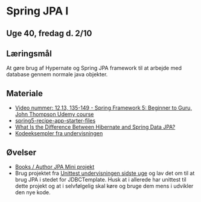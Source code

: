 <!-- JS use if these pages are used as githubpages. can be deleted if used elsewhere -->
<script src="https://code.jquery.com/jquery-3.2.1.min.js"></script>
<script src="script.js"></script>

# Spring JPA I 

## Uge 40, fredag d. 2/10

## Læringsmål
At gøre brug af Hypernate og Spring JPA framework til at arbejde med database gennem normale java objekter. 


## Materiale
* [Video nummer: 12,13, 135-149  -  Spring Framework 5: Beginner to Guru, John Thompson Udemy course](https://www.google.com/url?q=https://www.udemy.com/course/spring-framework-5-beginner-to-guru/&sa=D&ust=1601309030446000&usg=AOvVaw07fayzm_yJXI_E7rpd_kz6)
* [spring5-recipe-app-starter-files](https://github.com/dat19b/spring5-recipe-app-starter-files)
* [What Is the Difference Between Hibernate and Spring Data JPA? ](https://dzone.com/articles/what-is-the-difference-between-hibernate-and-sprin-1)
* [Kodeeksempler fra undervisningen](https://github.com/dat19b/spring_jpa)

## Øvelser

* [Books / Author JPA Mini projekt](https://docs.google.com/document/d/e/2PACX-1vSqKrEl3q8iwQSDgkP_fm7Pr6juu_eqd5dJ5dSdRaZYGDjHTL2lWiZwN2R3MatO8F6A2_SI9bU9Pcb3/pub)
* Brug projektet fra [Unittest undervisningen sidste uge](https://github.com/dat19b/mockito_junit_starterfiles/tree/solutions) og lav det om til at brug JPA i stedet for JDBCTemplate. Husk at i allerede har unittest til dette projekt og at i selvfølgelig skal køre og bruge dem mens i udvikler den nye kode. 


